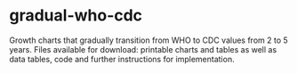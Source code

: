 # gradual-who-cdc
Growth charts that gradually transition from WHO to CDC values from 2 to 5 years. Files available for download: printable charts and tables as well as data tables, code and further instructions for implementation.
